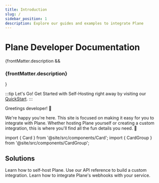 ```yaml
---
title: Introduction
slug: /
sidebar_position: 1
description: Explore our guides and examples to integrate Plane
---
```


# Plane Developer Documentation

{frontMatter.description && <h3 class="description">{frontMatter.description}</h3>}

:::tip Let's Go!
Get Started with Self-Hosting right away by visiting our [QuickStart](/self-hosting/overview).
:::

Greetings developer! 👋

We're happy you're here. This site is focused on making it easy for you to
integrate with Plane. Whether hosting Plane yourself or creating a custom
integration, this is where you'll find all the fun details you need. 🦾

import { Card } from '@site/src/components/Card';
import { CardGroup } from '@site/src/components/CardGroup';

## Solutions

<CardGroup cols={3}>
  <Card title="Self-Hosting" icon="FaDocker" href="/self-hosting/overview">
    Learn how to self-host Plane.
  </Card>
  <Card title="API Reference" icon="FaCog" href="/api/the-plane-rest-api">
    Use our API reference to build a custom integration.
  </Card>
  <Card title="Webhooks" icon="FaCog" href="/webhooks/overview">
    Learn how to integrate Plane's webhooks with your service.
  </Card>
</CardGroup>
